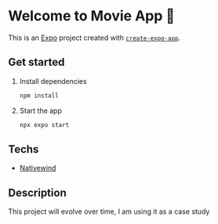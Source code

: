 # Welcome to Movie App 👋

This is an [Expo](https://expo.dev) project created with [`create-expo-app`](https://www.npmjs.com/package/create-expo-app).

## Get started

1. Install dependencies

   ```bash
   npm install
   ```

2. Start the app

   ```bash
   npx expo start
   ```

## Techs

- [Nativewind](https://www.nativewind.dev/)

## Description

This project will evolve over time, I am using it as a case study
